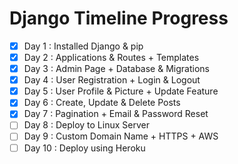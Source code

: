 # Django Timeline Progress

- [x] Day 1  : Installed Django & pip 
- [x] Day 2  : Applications & Routes + Templates
- [x] Day 3  : Admin Page + Database & Migrations
- [x] Day 4  : User Registration + Login & Logout
- [x] Day 5  : User Profile & Picture + Update Feature
- [x] Day 6  : Create, Update & Delete Posts
- [x] Day 7  : Pagination + Email & Password Reset
- [ ] Day 8  : Deploy to Linux Server
- [ ] Day 9  : Custom Domain Name + HTTPS + AWS
- [ ] Day 10 : Deploy using Heroku

